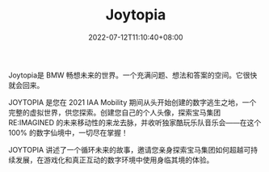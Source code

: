 ﻿---
weight: 
title: "Joytopia"
description: "Joytopia是 BMW 畅想未来的世界。一个充满问题、想法和答案的空间。它很快就会回来。"
date: 2022-07-12T11:10:40+08:00
lastmod: 2022-07-12T11:10:40+08:00
draft: false
authors: ["Cindy"]
featuredImage: "68.jpg"
link: "https://www.joytopia.com/"
tags: ["Joytopia","虚拟社交"]
categories: ["navigation"]
navigation: ["虚拟社交"]
lightgallery: true
toc: true
pinned: false
recommend: false
recommend1: false
---
Joytopia是 BMW 畅想未来的世界。一个充满问题、想法和答案的空间。它很快就会回来。

JOYTOPIA 是您在 2021 IAA Mobility 期间从头开始创建的数字逃生之地，一个完整的虚拟世界，供您探索。创建您自己的个人头像，探索宝马集团 RE:IMAGINED 的未来移动性的来龙去脉，并收听独家酷玩乐队音乐会——在这个 100% 的数字仙境中，一切尽在掌握！ 

JOYTOPIA 讲述了一个循环未来的故事，邀请您亲身探索宝马集团如何超越可持续发展，在游戏化和真正互动的数字环境中使用身临其境的体验。 